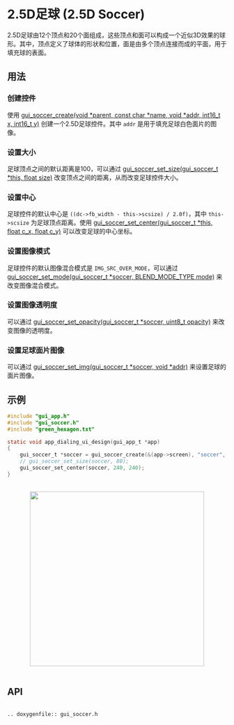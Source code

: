 # 2.5D足球 (2.5D Soccer)

2.5D足球由12个顶点和20个面组成，这些顶点和面可以构成一个近似3D效果的球形。其中，顶点定义了球体的形状和位置，面是由多个顶点连接而成的平面，用于填充球的表面。

## 用法
### 创建控件
使用 [gui_soccer_create(void *parent, const char  *name, void *addr, int16_t x, int16_t y)](#gui_soccer_create) 创建一个2.5D足球控件。其中 `addr` 是用于填充足球白色面片的图像。

### 设置大小
足球顶点之间的默认距离是100，可以通过 [gui_soccer_set_size(gui_soccer_t *this, float size)](#gui_soccer_set_size) 改变顶点之间的距离，从而改变足球控件大小。

### 设置中心
足球控件的默认中心是 `((dc->fb_width - this->scsize) / 2.0f)`，其中 `this->scsize` 为足球顶点距离。使用 [gui_soccer_set_center(gui_soccer_t *this, float c_x, float c_y)](#gui_soccer_set_center) 可以改变足球的中心坐标。

### 设置图像模式
足球控件的默认图像混合模式是 `IMG_SRC_OVER_MODE`，可以通过 [gui_soccer_set_mode(gui_soccer_t *soccer, BLEND_MODE_TYPE mode)](#gui_soccer_set_mode) 来改变图像混合模式。

### 设置图像透明度
可以通过 [gui_soccer_set_opacity(gui_soccer_t *soccer, uint8_t opacity)](#gui_soccer_set_opacity) 来改变图像的透明度。

### 设置足球面片图像
可以通过 [gui_soccer_set_img(gui_soccer_t *soccer, void *addr)](#gui_soccer_set_img) 来设置足球的面片图像。


## 示例

```c
#include "gui_app.h"
#include "gui_soccer.h"
#include "green_hexagon.txt"

static void app_dialing_ui_design(gui_app_t *app)
{
    gui_soccer_t *soccer = gui_soccer_create(&(app->screen), "soccer", (void *)_acgreen_hexagon, 0, 0);
    // gui_soccer_set_size(soccer, 80);
    gui_soccer_set_center(soccer, 240, 240);
}
```
<br/>
<div style="text-align: center"><img width= "400" src="https://docs.realmcu.com/HoneyGUI/image/widgets/soccer.gif"></div>
<br/>

## API

```eval_rst

.. doxygenfile:: gui_soccer.h

```
